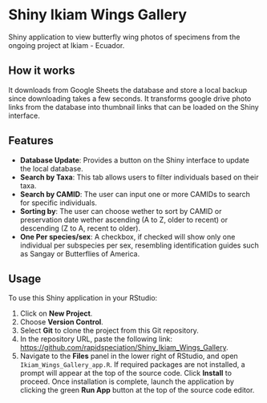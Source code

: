 # Shiny Ikiam Wings Gallery

Shiny application to view butterfly wing photos of specimens from the ongoing project at Ikiam - Ecuador.

## How it works

It downloads from Google Sheets the database and store a local backup since downloading takes a few seconds. It transforms google drive photo links from the database into thumbnail links that can be loaded on the Shiny interface.

## Features

- **Database Update**: Provides a button on the Shiny interface to update the local database. 
- **Search by Taxa**: This tab allows users to filter individuals based on their taxa.
- **Search by CAMID**: The user can input one or more CAMIDs to search for specific individuals.
- **Sorting by**: The user can choose wether to sort by CAMID or preservation date wether ascending (A to Z, older to recent) or descending (Z to A, recent to older).
- **One Per species/sex**: A checkbox, if checked will show only one individual per subspecies per sex, resembling identification guides such as Sangay or Butterflies of America.

## Usage

To use this Shiny application in your RStudio:

1. Click on **New Project**.
2. Choose **Version Control**.
3. Select **Git** to clone the project from this Git repository.
4. In the repository URL, paste the following link: https://github.com/rapidspeciation/Shiny_Ikiam_Wings_Gallery.
5. Navigate to the **Files** panel in the lower right of RStudio, and open `Ikiam_Wings_Gallery_app.R`. If required packages are not installed, a prompt will appear at the top of the source code. Click **Install** to proceed. Once installation is complete, launch the application by clicking the green **Run App** button at the top of the source code editor.